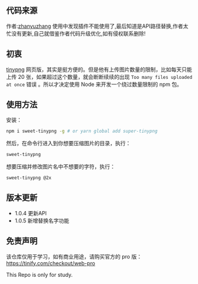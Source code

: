 ## 代码来源
作者:[zhanyuzhang](https://github.com/zhanyuzhang/super-tinypng)
使用中发现插件不能使用了,最后知道是API路径替换,作者太忙没有更新,自己就借鉴作者代码升级优化,如有侵权联系删除!

## 初衷
[tinypng](https://tinypng.com/) 网页版，其实是挺方便的。但是他有上传图片数量的限制，比如每天只能上传 20 张，如果超过这个数量，就会断断续续的出现 `Too many files uploaded at once` 错误 。所以才决定使用 Node 来开发一个绕过数量限制的 npm 包。


## 使用方法
安装：
```bash
npm i sweet-tinypng -g # or yarn global add super-tinypng
```

然后，在命令行进入到你想要压缩图片的目录，执行：
```bash
sweet-tinypng
```
想要压缩并修改图片名中不想要的字符，执行：
```bash
sweet-tinypng @2x
```

## 版本更新
- 1.0.4 更新API
- 1.0.5 新增替换名字功能

## 免责声明

该仓库仅用于学习，如有商业用途，请购买官方的 pro 版：https://tinify.com/checkout/web-pro

This Repo is only for study. 
